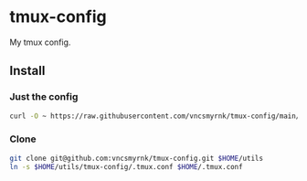 # tmux-config

My tmux config.

## Install

### Just the config

```bash
curl -O ~ https://raw.githubusercontent.com/vncsmyrnk/tmux-config/main/.tmux.conf
```

### Clone

```bash
git clone git@github.com:vncsmyrnk/tmux-config.git $HOME/utils
ln -s $HOME/utils/tmux-config/.tmux.conf $HOME/.tmux.conf
```
